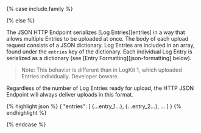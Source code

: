 {% case include.family %}

{% else %}


The JSON HTTP Endpoint serializes [Log Entries][entries] in a way that allows multiple Entries to be uploaded at once. The body of each upload request consists of a JSON dictionary. Log Entries are included in an array, found under the `entries` key of the dictionary. Each individual Log Entry is serialized as a dictionary (see [Entry Formatting][json-formatting] below).

> Note: This behavior is different than in LogKit 1, which uploaded Entries individually. Developer beware.

Regardless of the number of Log Entries ready for upload, the HTTP JSON Endpoint will always deliver uploads in this format.

{% highlight json %}
{
    "entries": [
        {...entry_1...},
        {...entry_2...},
        ...
    ]
}
{% endhighlight %}


{% endcase %}

